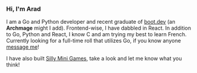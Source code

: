 ### Hi, I'm Arad
I am a Go and Python developer and recent graduate of [boot.dev](https://www.boot.dev/) (an **Archmage** might I add). Frontend-wise, I have dabbled in React. In addition to Go, Python and React, I know C and am trying my best to learn French. Currently looking for a full-time roll that utilizes Go, if you know anyone [message me](https://www.linkedin.com/in/araddelaram/)!

I have also built [Silly Mini Games](https://www.sillyminigames.com), take a look and let me know what you think!
